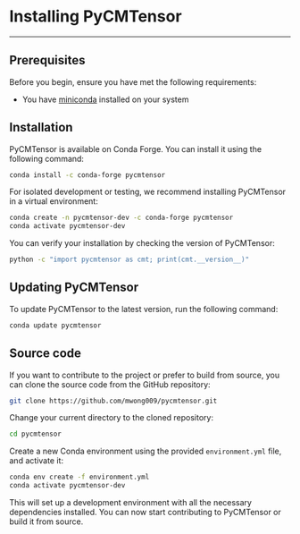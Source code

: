 # Installing PyCMTensor

---

## Prerequisites

Before you begin, ensure you have met the following requirements:
- You have [miniconda](https://conda.io/miniconda.html) installed on your system

## Installation

PyCMTensor is available on Conda Forge. You can install it using the following command:

```bash
conda install -c conda-forge pycmtensor
```

For isolated development or testing, we recommend installing PyCMTensor in a virtual environment:

```bash
conda create -n pycmtensor-dev -c conda-forge pycmtensor
conda activate pycmtensor-dev
```

You can verify your installation by checking the version of PyCMTensor:

```bash
python -c "import pycmtensor as cmt; print(cmt.__version__)"
```

## Updating PyCMTensor

To update PyCMTensor to the latest version, run the following command:

```bash
conda update pycmtensor
```

## Source code

If you want to contribute to the project or prefer to build from source, you can clone the source code from the GitHub repository:

```bash
git clone https://github.com/mwong009/pycmtensor.git
```

Change your current directory to the cloned repository:

```bash
cd pycmtensor
```

Create a new Conda environment using the provided `environment.yml` file, and activate it:

```bash
conda env create -f environment.yml
conda activate pycmtensor-dev
```

This will set up a development environment with all the necessary dependencies installed. You can now start contributing to PyCMTensor or build it from source.